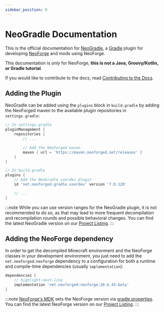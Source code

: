 ```yaml
---
sidebar_position: 0
---
```


# NeoGradle Documentation

This is the official documentation for [NeoGradle], a [Gradle] plugin for developing [NeoForge] and mods using NeoForge.

This documentation is _only_ for NeoForge, **this is not a Java, Groovy/Kotlin, or Gradle tutorial**.

If you would like to contribute to the docs, read [Contributing to the Docs][contributing].

## Adding the Plugin

NeoGradle can be added using the `plugins` block in `build.gradle` by adding the NeoForged maven to the available plugin repositories in `settings.gradle`:

```gradle
// In settings.gradle
pluginManagement {
    repositories {
        // ...

        // Add the NeoForged maven
        maven { url = 'https://maven.neoforged.net/releases' }
    }
}
```

```gradle
// In build.gradle
plugins {
    // Add the NeoGradle userdev plugin
    id 'net.neoforged.gradle.userdev' version '7.0.120'

    // ...
}
```

:::note
While you can use version ranges for the NeoGradle plugin, it is not recommended to do so, as that may lead to more frequent decompilation and recompilation rounds and possible behavioral changes. You can find the latest NeoGradle version on our [Project Listing][gradlelisting].
:::

## Adding the NeoForge dependency

In order to get the decompiled Minecraft environment and the NeoForge classes in your development environment, you just need to add the `net.neoforged:neoforge` dependency to a configuration for both a runtime and compile-time dependencies (usually `implementation`):

```gradle
dependencies {
    // highlight-next-line
    implementation 'net.neoforged:neoforge:20.6.43-beta'
}
```

:::note
[NeoForge's MDK][mdk] sets the NeoForge version via [gradle.properties][properties]. You can find the latest NeoForge version on our [Project Listing][neolisting].
:::

[NeoGradle]: https://github.com/neoforged/NeoGradle
[Gradle]: https://gradle.org/
[NeoForge]: https://github.com/neoforged/NeoForge
[contributing]: /contributing
[gradlelisting]: https://projects.neoforged.net/neoforged/neogradle
[neolisting]: https://projects.neoforged.net/neoforged/neoforge
[mdk]: https://github.com/neoforged/MDK
[properties]: https://github.com/neoforged/MDK/blob/a52ce16c8a1dd2d656edac482376f33385fe912c/gradle.properties#L19
